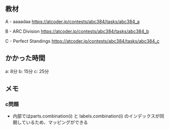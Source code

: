 ## 教材

A - aaaadaa
https://atcoder.jp/contests/abc384/tasks/abc384_a

B - ARC Division
https://atcoder.jp/contests/abc384/tasks/abc384_b

C - Perfect Standings
https://atcoder.jp/contests/abc384/tasks/abc384_c

## かかった時間
a: 8分
b: 15分
c: 25分

## メモ
### c問題
* 内部ではparts.combination(i) と labels.combination(i) のインデックスが同期しているため、マッピングができる